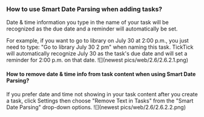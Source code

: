 ### How to use Smart Date Parsing when adding tasks?

Date & time information you type in the name of your task will be recognized as the due date and a reminder will automatically be set.

For example, if you want to go to library on July 30 at 2:00 p.m., you just need to type: "Go to library July 30 2 pm" when naming this task. TickTick will automatically recognize July 30 as the task's due date and will set a reminder for 2:00 p.m. on that date.
![](newest pics/web/2.6/2.6.2.1.png)

#### How to remove date & time info from task content when using Smart Date Parsing?

If you prefer date and time not showing in your task content after you create a task, click Settings then choose "Remove Text in Tasks" from the "Smart Date Parsing" drop-down options.
![](newest pics/web/2.6/2.6.2.2.png)

